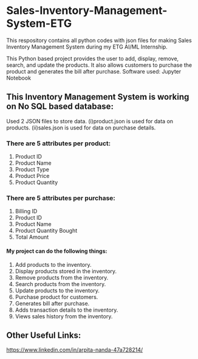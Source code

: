 # Sales-Inventory-Management-System-ETG
This respository contains all python codes with json files for making Sales Inventory Management System during my ETG AI/ML Internship.

This Python based project provides the user to add, display, remove, search, and update the products. It also allows customers to purchase the product and generates the bill after purchase.
Software used: Jupyter Notebook

## This Inventory Management System is working on No SQL based database:
Used 2 JSON files to store data.
(i)product.json is used for data on products.
(ii)sales.json is used for data on purchase details.

### There are 5 attributes per product:
1) Product ID
2) Product Name
3) Product Type
4) Product Price
5) Product Quantity

### There are 5 attributes per purchase:
1) Billing ID
2) Product ID
3) Product Name
4) Product Quantity Bought
5) Total Amount

#### My project can do the following things:
1) Add products to the inventory.
2) Display products stored in the inventory.
3) Remove products from the inventory.
4) Search products from the inventory.
5) Update products to the inventory.
6) Purchase product for customers.
7) Generates bill after purchase.
8) Adds transaction details to the inventory.
9) Views sales history from the inventory.

## Other Useful Links:
https://www.linkedin.com/in/arpita-nanda-47a728214/
